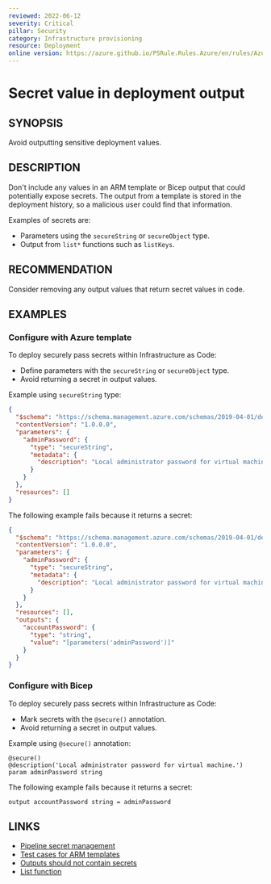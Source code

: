 ```yaml
---
reviewed: 2022-06-12
severity: Critical
pillar: Security
category: Infrastructure provisioning
resource: Deployment
online version: https://azure.github.io/PSRule.Rules.Azure/en/rules/Azure.Deployment.OutputSecretValue/
---
```


# Secret value in deployment output

## SYNOPSIS

Avoid outputting sensitive deployment values.

## DESCRIPTION

Don't include any values in an ARM template or Bicep output that could potentially expose secrets.
The output from a template is stored in the deployment history, so a malicious user could find that information.

Examples of secrets are:

- Parameters using the `secureString` or `secureObject` type.
- Output from `list*` functions such as `listKeys`.

## RECOMMENDATION

Consider removing any output values that return secret values in code.

## EXAMPLES

### Configure with Azure template

To deploy securely pass secrets within Infrastructure as Code:

- Define parameters with the `secureString` or `secureObject` type.
- Avoid returning a secret in output values.

Example using `secureString` type:

```json
{
  "$schema": "https://schema.management.azure.com/schemas/2019-04-01/deploymentTemplate.json#",
  "contentVersion": "1.0.0.0",
  "parameters": {
    "adminPassword": {
      "type": "secureString",
      "metadata": {
        "description": "Local administrator password for virtual machine."
      }
    }
  },
  "resources": []
}
```

The following example fails because it returns a secret:

```json
{
  "$schema": "https://schema.management.azure.com/schemas/2019-04-01/deploymentTemplate.json#",
  "contentVersion": "1.0.0.0",
  "parameters": {
    "adminPassword": {
      "type": "secureString",
      "metadata": {
        "description": "Local administrator password for virtual machine."
      }
    }
  },
  "resources": [],
  "outputs": {
    "accountPassword": {
      "type": "string",
      "value": "[parameters('adminPassword')]"
    }
  }
}
```

### Configure with Bicep

To deploy securely pass secrets within Infrastructure as Code:

- Mark secrets with the `@secure()` annotation.
- Avoid returning a secret in output values.

Example using `@secure()` annotation:

```bicep
@secure()
@description('Local administrator password for virtual machine.')
param adminPassword string
```

The following example fails because it returns a secret:

```bicep
output accountPassword string = adminPassword
```

## LINKS

- [Pipeline secret management](https://docs.microsoft.com/azure/architecture/framework/security/deploy-infrastructure#pipeline-secret-management)
- [Test cases for ARM templates](https://docs.microsoft.com/azure/azure-resource-manager/templates/template-test-cases#outputs-cant-include-secrets)
- [Outputs should not contain secrets](https://docs.microsoft.com/azure/azure-resource-manager/bicep/linter-rule-outputs-should-not-contain-secrets)
- [List function](https://docs.microsoft.com/azure/azure-resource-manager/bicep/bicep-functions-resource#list)
